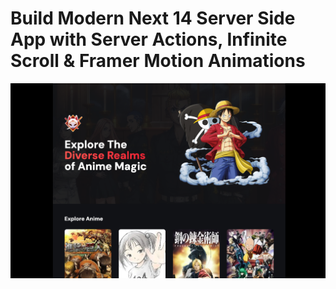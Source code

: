 # Build Modern Next 14 Server Side App with Server Actions, Infinite Scroll & Framer Motion Animations

![Anime Website](https://raw.githubusercontent.com/aurda012/anime-vault/main/public/screenshot.png)
